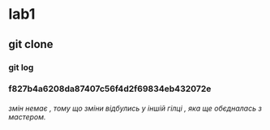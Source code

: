 # lab1
## git clone
### git log
### f827b4a6208da87407c56f4d2f69834eb432072e
###### змін немає , тому що зміни відбулись у іншій гілці , яка ще обєдналась з мастером.
